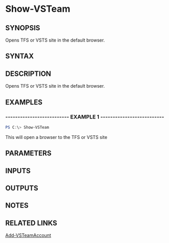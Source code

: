 


# Show-VSTeam

## SYNOPSIS

Opens TFS or VSTS site in the default browser.

## SYNTAX

## DESCRIPTION

Opens TFS or VSTS site in the default browser.

## EXAMPLES

### -------------------------- EXAMPLE 1 --------------------------

```PowerShell
PS C:\> Show-VSTeam
```

This will open a browser to the TFS or VSTS site

## PARAMETERS

## INPUTS

## OUTPUTS

## NOTES

## RELATED LINKS

[Add-VSTeamAccount](Add-VSTeamAccount.md)